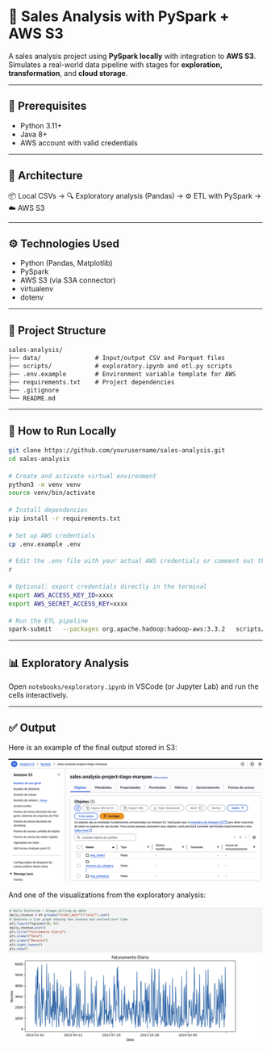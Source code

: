 # 🧾 Sales Analysis with PySpark + AWS S3

A sales analysis project using **PySpark locally** with integration to **AWS S3**.  
Simulates a real-world data pipeline with stages for **exploration, transformation**, and **cloud storage**.

---

## 🔧 Prerequisites

- Python 3.11+
- Java 8+
- AWS account with valid credentials

---

## 🔄 Architecture

📦 Local CSVs → 🔍 Exploratory analysis (Pandas) → ⚙️ ETL with PySpark → ☁️ AWS S3

---

## ⚙️ Technologies Used

- Python (Pandas, Matplotlib)
- PySpark
- AWS S3 (via S3A connector)
- virtualenv
- dotenv

---

## 📁 Project Structure

```
sales-analysis/
├── data/               # Input/output CSV and Parquet files
├── scripts/            # exploratory.ipynb and etl.py scripts
├── .env.example        # Environment variable template for AWS
├── requirements.txt    # Project dependencies
├── .gitignore
└── README.md
```

---

## 🚀 How to Run Locally

```bash
git clone https://github.com/yourusername/sales-analysis.git
cd sales-analysis

# Create and activate virtual environment
python3 -m venv venv
source venv/bin/activate

# Install dependencies
pip install -r requirements.txt

# Set up AWS credentials
cp .env.example .env

# Edit the .env file with your actual AWS credentials or comment out the AWS_ACCESS_KEY and SECRET_ACCESS lines, so the file will be generated in the local /output/processed directory
r 

# Optional: export credentials directly in the terminal 
export AWS_ACCESS_KEY_ID=xxxx
export AWS_SECRET_ACCESS_KEY=xxxx

# Run the ETL pipeline
spark-submit   --packages org.apache.hadoop:hadoop-aws:3.3.2   scripts/etl.py
```

---

## 📊 Exploratory Analysis

Open `notebooks/exploratory.ipynb` in VSCode (or Jupyter Lab) and run the cells interactively.

---

## ✅ Output


Here is an example of the final output stored in S3:

![S3 Output Example](images/s3_output.png)

And one of the visualizations from the exploratory analysis:

![Revenue Chart](images/revenue_chart.png)
